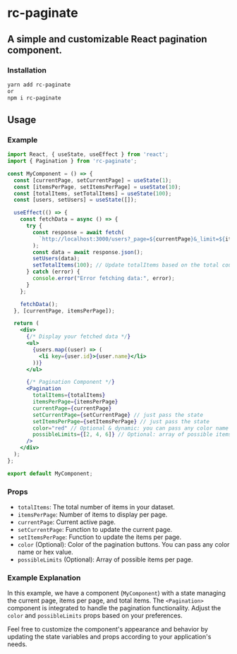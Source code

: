 # **rc-paginate**

## A simple and customizable React pagination component.

### **Installation**

```markdown
yarn add rc-paginate
or 
npm i rc-paginate
```

## Usage

### Example

```jsx
import React, { useState, useEffect } from 'react';
import { Pagination } from 'rc-paginate';

const MyComponent = () => {
  const [currentPage, setCurrentPage] = useState(1);
  const [itemsPerPage, setItemsPerPage] = useState(10);
  const [totalItems, setTotalItems] = useState(100);
  const [users, setUsers] = useState([]);

  useEffect(() => {
    const fetchData = async () => {
      try {
        const response = await fetch(
          `http://localhost:3000/users?_page=${currentPage}&_limit=${itemsPerPage}`
        );
        const data = await response.json();
        setUsers(data);
        setTotalItems(100); // Update totalItems based on the total count from your API or set it to a static value
      } catch (error) {
        console.error("Error fetching data:", error);
      }
    };

    fetchData();
  }, [currentPage, itemsPerPage]);

  return (
    <div>
      {/* Display your fetched data */}
      <ul>
        {users.map((user) => (
          <li key={user.id}>{user.name}</li>
        ))}
      </ul>

      {/* Pagination Component */}
      <Pagination
        totalItems={totalItems}
        itemsPerPage={itemsPerPage}
        currentPage={currentPage}
        setCurrentPage={setCurrentPage} // just pass the state
        setItemsPerPage={setItemsPerPage} // just pass the state
        color="red" // Optional & dynamic: you can pass any color name or hex value
        possibleLimits={[2, 4, 6]} // Optional: array of possible items per page
      />
    </div>
  );
};

export default MyComponent;
```

### Props

- `totalItems`: The total number of items in your dataset.
- `itemsPerPage`: Number of items to display per page.
- `currentPage`: Current active page.
- `setCurrentPage`: Function to update the current page.
- `setItemsPerPage`: Function to update the items per page.
- `color` (Optional): Color of the pagination buttons. You can pass any color name or hex value.
- `possibleLimits` (Optional): Array of possible items per page.

### Example Explanation

In this example, we have a component (`MyComponent`) with a state managing the current page, items per page, and total items. The `<Pagination>` component is integrated to handle the pagination functionality. Adjust the `color` and `possibleLimits` props based on your preferences.

Feel free to customize the component's appearance and behavior by updating the state variables and props according to your application's needs.